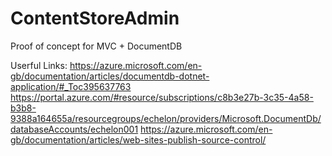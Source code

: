 # ContentStoreAdmin
Proof of concept for MVC + DocumentDB

Userful Links:
		https://azure.microsoft.com/en-gb/documentation/articles/documentdb-dotnet-application/#_Toc395637763
		https://portal.azure.com/#resource/subscriptions/c8b3e27b-3c35-4a58-b3b8-9388a164655a/resourcegroups/echelon/providers/Microsoft.DocumentDb/databaseAccounts/echelon001
		https://azure.microsoft.com/en-gb/documentation/articles/web-sites-publish-source-control/
